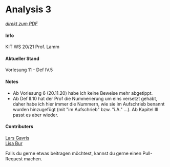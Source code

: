 # Analysis 3

[_direkt zum PDF_](https://github.com/LarsGavris/analysis3/blob/main/analysis_3_skript.pdf)

#### Info
KIT
WS 20/21
Prof. Lamm

#### Aktueller Stand
Vorlesung 11 - Def IV.5

#### Notes
- Ab Vorlesung 6 (20.11.20) habe ich keine Beweise mehr abgetippt.
- Ab Def II.10 hat der Prof die Nummerierung um eins versetzt gehabt, daher habe ich hier immer die Nummern, wie sie im Aufschrieb benannt wurden hinzugefügt (mit "im Aufschrieb" bzw. "i.A." ...). Ab Kapitel III passt es aber wieder.

#### Contributers
[Lars Gavris](https://github.com/LarsGavris)  
[Lisa Bur](https://github.com/LisaBur)

Falls du gerne etwas beitragen möchtest, kannst du gerne einen Pull-Request machen.
